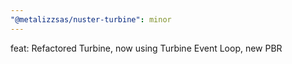 ```yaml
---
"@metalizzsas/nuster-turbine": minor
---
```


feat: Refactored Turbine, now using Turbine Event Loop, new PBR
